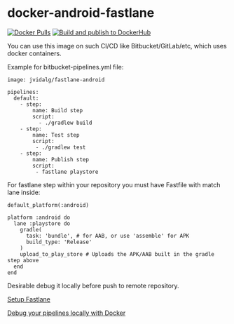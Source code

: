 # docker-android-fastlane
[![Docker Pulls](https://img.shields.io/docker/pulls/jvidalg/fastlane-android)](https://hub.docker.com/repository/docker/jvidalg/fastlane-android)
[![Build and publish to DockerHub](https://github.com/jvidalg/android-fastlane/actions/workflows/docker-publish.yml/badge.svg)](https://github.com/jvidalg/android-fastlane/actions/workflows/docker-publish.yml)

You can use this image on such CI/CD like Bitbucket/GitLab/etc, which uses docker containers.

Example for bitbucket-pipelines.yml file:
```
image: jvidalg/fastlane-android

pipelines:
  default:
    - step:
        name: Build step
        script:
          - ./gradlew build
    - step:
        name: Test step
        script:
         - ./gradlew test
    - step:
        name: Publish step
        script:
         - fastlane playstore
```
For fastlane step within your repository you must have Fastfile with match lane inside:
```
default_platform(:android)

platform :android do
  lane :playstore do
    gradle(
      task: 'bundle', # for AAB, or use 'assemble' for APK
      build_type: 'Release'
    )
    upload_to_play_store # Uploads the APK/AAB built in the gradle step above
  end
end
```
Desirable debug it locally before push to remote repository.

[Setup Fastlane](https://docs.fastlane.tools/getting-started/android/setup/)

[Debug your pipelines locally with Docker](https://confluence.atlassian.com/bitbucket/debug-your-pipelines-locally-with-docker-838273569.html)
